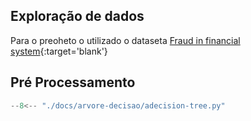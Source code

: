 ## Exploração de dados

Para o preoheto o utilizado o dataseta [Fraud in financial system](https://kaggle){:target='blank'}

## Pré Processamento
``` python
--8<-- "./docs/arvore-decisao/adecision-tree.py"
```

